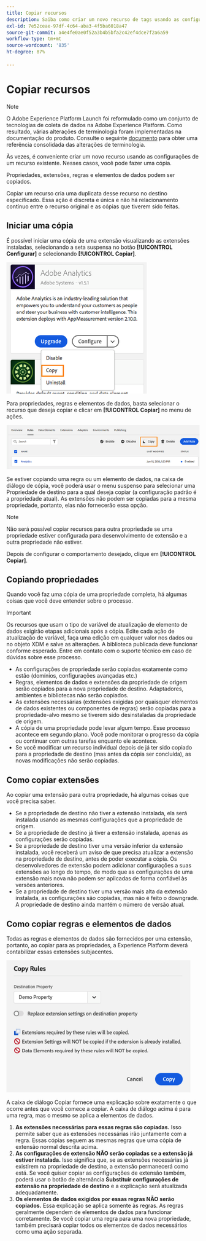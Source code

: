 ```yaml
---
title: Copiar recursos
description: Saiba como criar um novo recurso de tags usando as configurações de um recurso de tags existente na Adobe Experience Platform.
exl-id: 7e52ceae-97df-4c64-aba3-4f5ba6018a47
source-git-commit: a4e4fe0ae0f52a3b4b5bfa2c42ef4dce7f2a6a59
workflow-type: tm+mt
source-wordcount: '835'
ht-degree: 87%

---
```


# Copiar recursos

>[!NOTE]
>
>O Adobe Experience Platform Launch foi reformulado como um conjunto de tecnologias de coleta de dados na Adobe Experience Platform. Como resultado, várias alterações de terminologia foram implementadas na documentação do produto. Consulte o seguinte [documento](../../term-updates.md) para obter uma referência consolidada das alterações de terminologia.

Às vezes, é conveniente criar um novo recurso usando as configurações de um recurso existente. Nesses casos, você pode fazer uma cópia.

Propriedades, extensões, regras e elementos de dados podem ser copiados.

Copiar um recurso cria uma duplicata desse recurso no destino especificado. Essa ação é discreta e única e não há relacionamento contínuo entre o recurso original e as cópias que tiverem sido feitas.

## Iniciar uma cópia

É possível iniciar uma cópia de uma extensão visualizando as extensões instaladas, selecionando a seta suspensa no botão **[!UICONTROL Configurar]** e selecionando **[!UICONTROL Copiar]**.

![Como copiar a extensão do Analytics](../../images/copy-initiate-extension.png)

Para propriedades, regras e elementos de dados, basta selecionar o recurso que deseja copiar e clicar em **[!UICONTROL Copiar]** no menu de ações.

![Como copiar minha regra do Analytics](../../images/copy-initiate-rule.png)

Se estiver copiando uma regra ou um elemento de dados, na caixa de diálogo de cópia, você poderá usar o menu suspenso para selecionar uma Propriedade de destino para a qual deseja copiar (a configuração padrão é a propriedade atual). As extensões não podem ser copiadas para a mesma propriedade, portanto, elas não fornecerão essa opção.

>[!NOTE]
>
>Não será possível copiar recursos para outra propriedade se uma propriedade estiver configurada para desenvolvimento de extensão e a outra propriedade não estiver.

Depois de configurar o comportamento desejado, clique em **[!UICONTROL Copiar]**.

## Copiando propriedades

Quando você faz uma cópia de uma propriedade completa, há algumas coisas que você deve entender sobre o processo.

>[!IMPORTANT]
>
>Os recursos que usam o tipo de variável de atualização de elemento de dados exigirão etapas adicionais após a cópia. Edite cada ação de atualização de variável, faça uma edição em qualquer valor nos dados ou no objeto XDM e salve as alterações. A biblioteca publicada deve funcionar conforme esperado. Entre em contato com o suporte técnico em caso de dúvidas sobre esse processo.

* As configurações de propriedade serão copiadas exatamente como estão (domínios, configurações avançadas etc.)
* Regras, elementos de dados e extensões da propriedade de origem serão copiados para a nova propriedade de destino. Adaptadores, ambientes e bibliotecas não serão copiados.
* As extensões necessárias (extensões exigidas por quaisquer elementos de dados existentes ou componentes de regras) serão copiadas para a propriedade-alvo mesmo se tiverem sido desinstaladas da propriedade de origem.
* A cópia de uma propriedade pode levar algum tempo. Esse processo acontece em segundo plano. Você pode monitorar o progresso da cópia ou continuar com outras tarefas enquanto ele acontece.
* Se você modificar um recurso individual depois de já ter sido copiado para a propriedade de destino (mas antes da cópia ser concluída), as novas modificações não serão copiadas.

## Como copiar extensões

Ao copiar uma extensão para outra propriedade, há algumas coisas que você precisa saber.

* Se a propriedade de destino não tiver a extensão instalada, ela será instalada usando as mesmas configurações que a propriedade de origem.
* Se a propriedade de destino já tiver a extensão instalada, apenas as configurações serão copiadas.
* Se a propriedade de destino tiver uma versão inferior da extensão instalada, você receberá um aviso de que precisa atualizar a extensão na propriedade de destino, antes de poder executar a cópia. Os desenvolvedores de extensão podem adicionar configurações a suas extensões ao longo do tempo, de modo que as configurações de uma extensão mais nova não podem ser aplicadas de forma confiável às versões anteriores.
* Se a propriedade de destino tiver uma versão mais alta da extensão instalada, as configurações são copiadas, mas não é feito o downgrade. A propriedade de destino ainda mantém o número de versão atual.

## Como copiar regras e elementos de dados

Todas as regras e elementos de dados são fornecidos por uma extensão, portanto, ao copiar para as propriedades, a Experience Platform deverá contabilizar essas extensões subjacentes.

![Como copiar uma regra para minha propriedade de demonstração](../../images/copy-rules-dialog1.png)

A caixa de diálogo Copiar fornece uma explicação sobre exatamente o que ocorre antes que você comece a copiar. A caixa de diálogo acima é para uma regra, mas o mesmo se aplica a elementos de dados.

1. **As extensões necessárias para essas regras são copiadas.** Isso permite saber que as extensões necessárias irão juntamente com a regra. Essas cópias seguem as mesmas regras que uma cópia de extensão normal descrita acima.
1. **As configurações de extensão NÃO serão copiadas se a extensão já estiver instalada.** Isso significa que, se as extensões necessárias já existirem na propriedade de destino, a extensão permanecerá como está. Se você quiser copiar as configurações de extensão também, poderá usar o botão de alternância **Substituir configurações de extensão na propriedade de destino** e a explicação será atualizada adequadamente.
1. **Os elementos de dados exigidos por essas regras NÃO serão copiados.** Essa explicação se aplica somente às regras. As regras geralmente dependem de elementos de dados para funcionar corretamente. Se você copiar uma regra para uma nova propriedade, também precisará copiar todos os elementos de dados necessários como uma ação separada.
